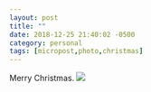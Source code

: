 ```yaml
---
layout: post
title: ""
date: 2018-12-25 21:40:02 -0500
category: personal
tags: [micropost,photo,christmas]
---
```


Merry Christmas. [![](https://thecave-com.s3.amazonaws.com/Photo-2018-12-25-21-38-IWhNzWpTRAW9GDkLgGiY.jpeg)](https://thecave-com.s3.amazonaws.com/Photo-2018-12-25-21-38-IWhNzWpTRAW9GDkLgGiY.jpeg)

